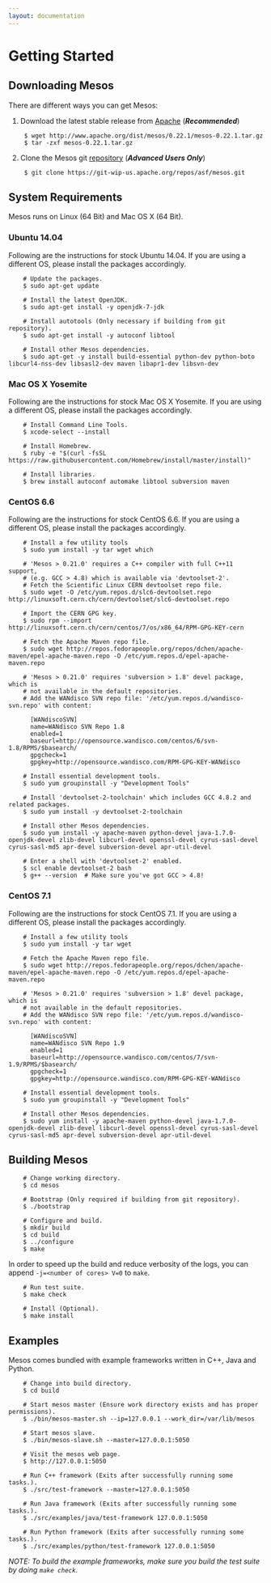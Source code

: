 ```yaml
---
layout: documentation
---
```


# Getting Started

## Downloading Mesos

There are different ways you can get Mesos:

1. Download the latest stable release from [Apache](http://mesos.apache.org/downloads/) (***Recommended***)

        $ wget http://www.apache.org/dist/mesos/0.22.1/mesos-0.22.1.tar.gz
        $ tar -zxf mesos-0.22.1.tar.gz

2. Clone the Mesos git [repository](https://git-wip-us.apache.org/repos/asf/mesos.git) (***Advanced Users Only***)

        $ git clone https://git-wip-us.apache.org/repos/asf/mesos.git

## System Requirements

Mesos runs on Linux (64 Bit) and Mac OS X (64 Bit).

### Ubuntu 14.04

Following are the instructions for stock Ubuntu 14.04. If you are using a different OS, please install the packages accordingly.

        # Update the packages.
        $ sudo apt-get update

        # Install the latest OpenJDK.
        $ sudo apt-get install -y openjdk-7-jdk

        # Install autotools (Only necessary if building from git repository).
        $ sudo apt-get install -y autoconf libtool

        # Install other Mesos dependencies.
        $ sudo apt-get -y install build-essential python-dev python-boto libcurl4-nss-dev libsasl2-dev maven libapr1-dev libsvn-dev

### Mac OS X Yosemite

Following are the instructions for stock Mac OS X Yosemite. If you are using a different OS, please install the packages accordingly.

        # Install Command Line Tools.
        $ xcode-select --install

        # Install Homebrew.
        $ ruby -e "$(curl -fsSL https://raw.githubusercontent.com/Homebrew/install/master/install)"

        # Install libraries.
        $ brew install autoconf automake libtool subversion maven

### CentOS 6.6

Following are the instructions for stock CentOS 6.6. If you are using a different OS, please install the packages accordingly.

        # Install a few utility tools
        $ sudo yum install -y tar wget which

        # 'Mesos > 0.21.0' requires a C++ compiler with full C++11 support,
        # (e.g. GCC > 4.8) which is available via 'devtoolset-2'.
        # Fetch the Scientific Linux CERN devtoolset repo file.
        $ sudo wget -O /etc/yum.repos.d/slc6-devtoolset.repo http://linuxsoft.cern.ch/cern/devtoolset/slc6-devtoolset.repo

        # Import the CERN GPG key.
        $ sudo rpm --import http://linuxsoft.cern.ch/cern/centos/7/os/x86_64/RPM-GPG-KEY-cern

        # Fetch the Apache Maven repo file.
        $ sudo wget http://repos.fedorapeople.org/repos/dchen/apache-maven/epel-apache-maven.repo -O /etc/yum.repos.d/epel-apache-maven.repo

        # 'Mesos > 0.21.0' requires 'subversion > 1.8' devel package, which is
        # not available in the default repositories.
        # Add the WANdisco SVN repo file: '/etc/yum.repos.d/wandisco-svn.repo' with content:

          [WANdiscoSVN]
          name=WANdisco SVN Repo 1.8
          enabled=1
          baseurl=http://opensource.wandisco.com/centos/6/svn-1.8/RPMS/$basearch/
          gpgcheck=1
          gpgkey=http://opensource.wandisco.com/RPM-GPG-KEY-WANdisco

        # Install essential development tools.
        $ sudo yum groupinstall -y "Development Tools"

        # Install 'devtoolset-2-toolchain' which includes GCC 4.8.2 and related packages.
        $ sudo yum install -y devtoolset-2-toolchain

        # Install other Mesos dependencies.
        $ sudo yum install -y apache-maven python-devel java-1.7.0-openjdk-devel zlib-devel libcurl-devel openssl-devel cyrus-sasl-devel cyrus-sasl-md5 apr-devel subversion-devel apr-util-devel

        # Enter a shell with 'devtoolset-2' enabled.
        $ scl enable devtoolset-2 bash
        $ g++ --version  # Make sure you've got GCC > 4.8!

### CentOS 7.1

Following are the instructions for stock CentOS 7.1. If you are using a different OS, please install the packages accordingly.

        # Install a few utility tools
        $ sudo yum install -y tar wget

        # Fetch the Apache Maven repo file.
        $ sudo wget http://repos.fedorapeople.org/repos/dchen/apache-maven/epel-apache-maven.repo -O /etc/yum.repos.d/epel-apache-maven.repo

        # 'Mesos > 0.21.0' requires 'subversion > 1.8' devel package, which is
        # not available in the default repositories.
        # Add the WANdisco SVN repo file: '/etc/yum.repos.d/wandisco-svn.repo' with content:

          [WANdiscoSVN]
          name=WANdisco SVN Repo 1.9
          enabled=1
          baseurl=http://opensource.wandisco.com/centos/7/svn-1.9/RPMS/$basearch/
          gpgcheck=1
          gpgkey=http://opensource.wandisco.com/RPM-GPG-KEY-WANdisco

        # Install essential development tools.
        $ sudo yum groupinstall -y "Development Tools"

        # Install other Mesos dependencies.
        $ sudo yum install -y apache-maven python-devel java-1.7.0-openjdk-devel zlib-devel libcurl-devel openssl-devel cyrus-sasl-devel cyrus-sasl-md5 apr-devel subversion-devel apr-util-devel

## Building Mesos

        # Change working directory.
        $ cd mesos

        # Bootstrap (Only required if building from git repository).
        $ ./bootstrap

        # Configure and build.
        $ mkdir build
        $ cd build
        $ ../configure
        $ make

In order to speed up the build and reduce verbosity of the logs, you can append `-j=<number of cores> V=0` to `make`.

        # Run test suite.
        $ make check

        # Install (Optional).
        $ make install

## Examples

Mesos comes bundled with example frameworks written in C++, Java and Python.

        # Change into build directory.
        $ cd build

        # Start mesos master (Ensure work directory exists and has proper permissions).
        $ ./bin/mesos-master.sh --ip=127.0.0.1 --work_dir=/var/lib/mesos

        # Start mesos slave.
        $ ./bin/mesos-slave.sh --master=127.0.0.1:5050

        # Visit the mesos web page.
        $ http://127.0.0.1:5050

        # Run C++ framework (Exits after successfully running some tasks.).
        $ ./src/test-framework --master=127.0.0.1:5050

        # Run Java framework (Exits after successfully running some tasks.).
        $ ./src/examples/java/test-framework 127.0.0.1:5050

        # Run Python framework (Exits after successfully running some tasks.).
        $ ./src/examples/python/test-framework 127.0.0.1:5050

*NOTE: To build the example frameworks, make sure you build the test suite by doing `make check`.*
